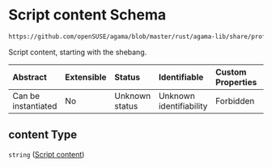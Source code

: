 # Script content Schema

```txt
https://github.com/openSUSE/agama/blob/master/rust/agama-lib/share/profile.schema.json#/$defs/initScript/properties/content
```

Script content, starting with the shebang.

| Abstract            | Extensible | Status         | Identifiable            | Custom Properties | Additional Properties | Access Restrictions | Defined In                                                          |
| :------------------ | :--------- | :------------- | :---------------------- | :---------------- | :-------------------- | :------------------ | :------------------------------------------------------------------ |
| Can be instantiated | No         | Unknown status | Unknown identifiability | Forbidden         | Allowed               | none                | [profile.schema.json\*](profile.schema.json "open original schema") |

## content Type

`string` ([Script content](profile-defs-user-defined-installation-script-that-runs-during-the-first-boot-of-the-target-system-once-the-installation-is-finished-properties-script-content-1.md))
